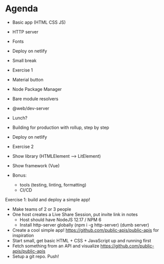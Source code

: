 # Agenda

- Basic app (HTML CSS JS)
- HTTP server
- Fonts
- Deploy on netlify
- Small break
- Exercise 1
- Material button
- Node Package Manager
- Bare module resolvers
- @web/dev-server

- Lunch?

- Building for production with rollup, step by step
- Deploy on netlify
- Exercise 2
- Show library (HTMLElement --> LitElement)
- Show framework (Vue)
- Bonus:
  - tools (testing, linting, formatting)
  - CI/CD




Exercise 1: build and deploy a simple app!

- Make teams of 2 or 3 people
- One host creates a Live Share Session, put invite link in notes
  - Host should have NodeJS 12.17 / NPM 6
  - Install http-server globally (npm i -g http-server)  (dumb server)
- Create a cool simple app! https://github.com/public-apis/public-apis for inspiration
- Start small, get basic HTML + CSS + JavaScript up and running first
- Fetch something from an API and visualize https://github.com/public-apis/public-apis
- Setup a git repo. Push!